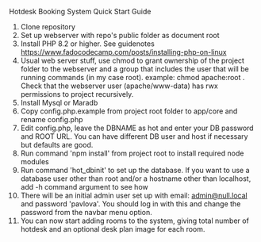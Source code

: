 Hotdesk Booking System Quick Start Guide

1. Clone repository
2. Set up webserver with repo's public folder as document root
3. Install PHP 8.2 or higher. See guidenotes https://www.fadocodecamp.com/posts/installing-php-on-linux
4. Usual web server stuff, use chmod to grant ownership of the project folder to the webserver and a group that includes the user that will be running commands (in my case root).  example: chmod apache:root <projectfoldername>.  Check that the webserver user (apache/www-data) has rwx permissions to project recursively.
5. Install Mysql or Maradb
6. Copy config.php.example from project root folder to app/core and rename config.php
7. Edit config.php, leave the DBNAME as hot and enter your DB password and ROOT URL.  You can have different DB user and host if necessary but defaults are good.
8. Run command 'npm install' from project root to install required node modules
9. Run command 'hot_dbinit' to set up the database.  If you want to use a database user other than root and/or a hostname other than localhost, add -h command argument to see how
10. There will be an initial admin user set up with email: admin@null.local and password 'pavlova'.  You should log in with this and change the password from the navbar menu option.
11. You can now start adding rooms to the system, giving total number of hotdesk and an optional desk plan image for each room.
